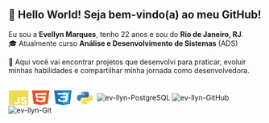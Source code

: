## 👋 Hello World! Seja bem-vindo(a) ao meu GitHub!  

Eu sou a **Evellyn Marques**, tenho 22 anos e sou do **Rio de Janeiro, RJ**.  
🎓 Atualmente curso **Análise e Desenvolvimento de Sistemas** (ADS)

🚀 Aqui você vai encontrar projetos que desenvolvi para praticar, evoluir minhas habilidades e compartilhar minha jornada como desenvolvedora.  
<div style="display: inline_block"><br>
  <img align="center" alt="ev-llyn-Js" height="30" width="40" src="https://raw.githubusercontent.com/devicons/devicon/master/icons/javascript/javascript-plain.svg">
  <img align="center" alt="ev-llyn-HTML" height="30" width="40" src="https://raw.githubusercontent.com/devicons/devicon/master/icons/html5/html5-original.svg">
  <img align="center" alt="ev-llyn-CSS" height="30" width="40" src="https://raw.githubusercontent.com/devicons/devicon/master/icons/css3/css3-original.svg">
  <img align="center" alt="ev-llyn-Python" height="30" width="40" src="https://raw.githubusercontent.com/devicons/devicon/master/icons/python/python-original.svg">
 <img align="center" alt="ev-llyn-PostgreSQL" height="30" width="40" src="https://cdn.jsdelivr.net/gh/devicons/devicon@latest/icons/postgresql/postgresql-original.svg">
<img align="center" alt="ev-llyn-GitHub" height="30" width="40" src="https://cdn.jsdelivr.net/gh/devicons/devicon@latest/icons/github/github-original.svg">
<img align="center" alt="ev-llyn-Git" height="30" width="40" src="https://cdn.jsdelivr.net/gh/devicons/devicon@latest/icons/git/git-original.svg">

</div>
  
